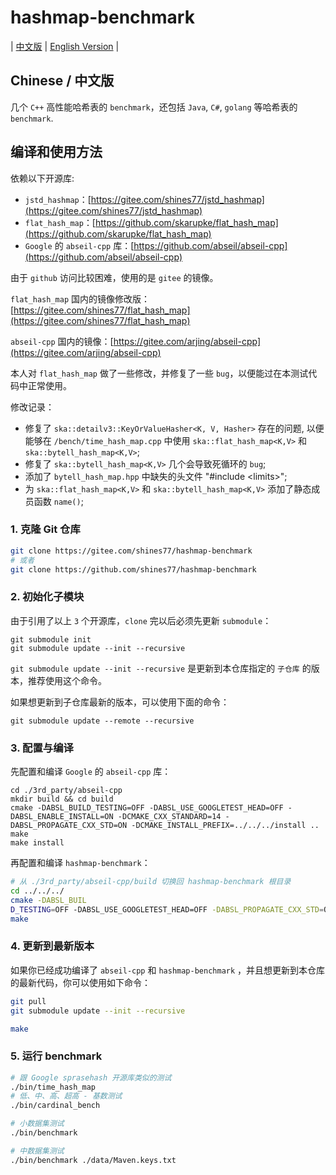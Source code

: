 # hashmap-benchmark

| [中文版](./README.md) | [English Version](./README.en.md) |

## Chinese / 中文版

几个 `C++` 高性能哈希表的 `benchmark`，还包括 `Java`, `C#`, `golang` 等哈希表的 `benchmark`.

## 编译和使用方法

依赖以下开源库:

* `jstd_hashmap`：[https://gitee.com/shines77/jstd_hashmap](https://gitee.com/shines77/jstd_hashmap)
* `flat_hash_map`：[https://github.com/skarupke/flat_hash_map](https://github.com/skarupke/flat_hash_map)
* `Google` 的 `abseil-cpp` 库：[https://github.com/abseil/abseil-cpp](https://github.com/abseil/abseil-cpp)

由于 `github` 访问比较困难，使用的是 `gitee` 的镜像。

`flat_hash_map` 国内的镜像修改版：[https://gitee.com/shines77/flat_hash_map](https://gitee.com/shines77/flat_hash_map)

`abseil-cpp` 国内的镜像：[https://gitee.com/arjing/abseil-cpp](https://gitee.com/arjing/abseil-cpp)

本人对 `flat_hash_map` 做了一些修改，并修复了一些 `bug`，以便能过在本测试代码中正常使用。

修改记录：

* 修复了 `ska::detailv3::KeyOrValueHasher<K, V, Hasher>` 存在的问题, 以便能够在 `/bench/time_hash_map.cpp` 中使用 `ska::flat_hash_map<K,V>` 和 `ska::bytell_hash_map<K,V>`;
* 修复了 `ska::bytell_hash_map<K,V>` 几个会导致死循环的 `bug`;
* 添加了 `bytell_hash_map.hpp` 中缺失的头文件 "#include \<limits\>";
* 为 `ska::flat_hash_map<K,V>` 和 `ska::bytell_hash_map<K,V>` 添加了静态成员函数 `name()`;

### 1. 克隆 Git 仓库

```bash
git clone https://gitee.com/shines77/hashmap-benchmark
# 或者
git clone https://github.com/shines77/hashmap-benchmark
```

### 2. 初始化子模块

由于引用了以上 `3` 个开源库，`clone` 完以后必须先更新 `submodule`：

```shell
git submodule init
git submodule update --init --recursive
```

`git submodule update --init --recursive` 是更新到本仓库指定的 `子仓库` 的版本，推荐使用这个命令。

如果想更新到子仓库最新的版本，可以使用下面的命令：

```shell
git submodule update --remote --recursive
```

### 3. 配置与编译

先配置和编译 `Google` 的 `abseil-cpp` 库：

```shell
cd ./3rd_party/abseil-cpp
mkdir build && cd build
cmake -DABSL_BUILD_TESTING=OFF -DABSL_USE_GOOGLETEST_HEAD=OFF -DABSL_ENABLE_INSTALL=ON -DCMAKE_CXX_STANDARD=14 -DABSL_PROPAGATE_CXX_STD=ON -DCMAKE_INSTALL_PREFIX=../../../install ..
make
make install
```

再配置和编译 `hashmap-benchmark`：

```bash
# 从 ./3rd_party/abseil-cpp/build 切换回 hashmap-benchmark 根目录
cd ../../../
cmake -DABSL_BUIL
D_TESTING=OFF -DABSL_USE_GOOGLETEST_HEAD=OFF -DABSL_PROPAGATE_CXX_STD=ON -DCMAKE_PREFIX_PATH=./install .
make
```

### 4. 更新到最新版本

如果你已经成功编译了 `abseil-cpp` 和 `hashmap-benchmark` ，并且想更新到本仓库的最新代码，你可以使用如下命令：

```bash
git pull
git submodule update --init --recursive

make
```

### 5. 运行 benchmark

```bash
# 跟 Google sprasehash 开源库类似的测试
./bin/time_hash_map
# 低、中、高、超高 - 基数测试
./bin/cardinal_bench

# 小数据集测试
./bin/benchmark

# 中数据集测试
./bin/benchmark ./data/Maven.keys.txt
```
